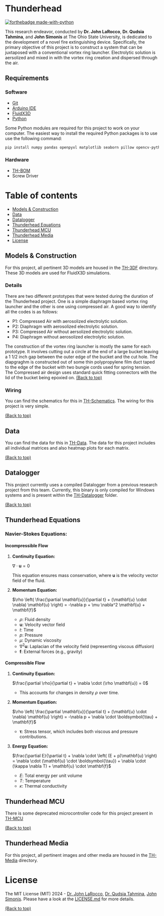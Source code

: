 # Thunderhead
[![forthebadge made-with-python](http://ForTheBadge.com/images/badges/made-with-python.svg)](https://www.python.org/)


This research endeavor, conducted by __Dr. John LaRocco__, __Dr. Qudsia Tahmina__, and __John Simonis__ at The Ohio State University, is dedicated to the development of a novel fire extinguishing device. Specifically, the primary objective of this project is to construct a system that can be juxtaposed with a conventional vortex ring launcher. Electrolytic solution is aersolized and mixed in with the vortex ring creation and dispersed through the air.
## Requirements
### Software
- [Git](https://git-scm.com/downloads)
- [Arduino IDE](https://www.arduino.cc/en/software)
- [FluidX3D](https://github.com/ProjectPhysX/FluidX3D)
- [Python](https://www.python.org/)

Some Python modules are required for this project to work on your computer. The easiest way to install the required Python packages is to use use the following command:
```bash
pip install numpy pandas openpyxl matplotlib seaborn pillow opencv-python trimesh
```
### Hardware
- [TH-BOM](https://github.com/Multi-Volt/Thunderhead/tree/main/FLOOD-BOM/)
- Screw Driver
# Table of contents
- [Models & Construction](#models)
- [Data](#data)
- [Datalogger](#datalogger)
- [Thunderhead Equations](#thunderhead-equations)
- [Thunderhead MCU](#thunderhead-mcu)
- [Thunderhead Media](#thunderhead-media)
- [License](#license)
## <a  id ="models"></a>Models & Construction
For this project, all pertinent 3D models are housed in the [TH-3DF](https://github.com/Multi-Volt/Thunderhead/tree/main/TH-3DF) directory. These 3D models are used for FluidX3D simulations.
### Details
There are two different prototypes that were tested during the duration of the Thunderhead project. One is a simple diaphragm based vortex ring launcher and the other is one using compressed air. A good way to identify all the codes is as follows:
- P1: Compressed Air with aerosolized electrolytic solution.
- P2: Diaphragm with aerosolized electrolytic solution.
- P3: Compressed Air without aersolized electrolytic solution.
- P4: Diaphragm without aerosolized electrolytic solution.

The construction of the vortex ring launcher is mostly the same for each prototype. It involves cutting out a circle at the end of a large bucket leaving a 1 1/2 inch gap between the outer edge of the bucket and the cut hole. The diapgraghm is constructed out of some thin polypropylene film duct taped to the edge of the bucket with two bungie cords used for spring tension. The Compressed air design uses standard quick fitting connectors with the lid of the bucket being epoxied on.
[(Back to top)](#table-of-contents)
### Wiring
You can find the schematics for this in [TH-Schematics](https://github.com/Multi-Volt/Thunderhead/tree/main/TH-Schematics). The wiring for this project is very simple.

[(Back to top)](#table-of-contents)
## Data
You can find the data for this in [TH-Data](https://github.com/Multi-Volt/Thunderhead/tree/main/TH-Data). The data for this project includes all individual matrices and also heatmap plots for each matrix.

[(Back to top)](#table-of-contents)
## Datalogger
This project currently uses a compiled Datalogger from a previous research project from this team. Currently, this binary is only compiled for Windows systems and is present within the [TH-Datalogger](https://github.com/Multi-Volt/Thunderhead/tree/main/TH-Datalogger) folder.

[(Back to top)](#table-of-contents)
## Thunderhead Equations
### Navier-Stokes Equations:
#### Incompressible Flow
1. **Continuity Equation:**

   $\nabla \cdot \mathbf{u} = 0$

   This equation ensures mass conservation, where $\mathbf{u}$ is the velocity vector field of the fluid.
2. **Momentum Equation:**

   $\rho \left( \frac{\partial \mathbf{u}}{\partial t} + (\mathbf{u} \cdot \nabla) \mathbf{u} \right) = -\nabla p + \mu \nabla^2 \mathbf{u} + \mathbf{f}$

   - $\rho$: Fluid density
   - $\mathbf{u}$: Velocity vector field
   - $t$: Time
   - $p$: Pressure
   - $\mu$: Dynamic viscosity
   - $\nabla^2 \mathbf{u}$: Laplacian of the velocity field (representing viscous diffusion)
   - $\mathbf{f}$: External forces (e.g., gravity)
#### Compressible Flow
1. **Continuity Equation:**

   $\frac{\partial \rho}{\partial t} + \nabla \cdot (\rho \mathbf{u}) = 0$

   - This accounts for changes in density $\rho$ over time.
2. **Momentum Equation:**

   $\rho \left( \frac{\partial \mathbf{u}}{\partial t} + (\mathbf{u} \cdot \nabla) \mathbf{u} \right) = -\nabla p + \nabla \cdot \boldsymbol{\tau} + \mathbf{f}$

   - $\boldsymbol{\tau}$: Stress tensor, which includes both viscous and pressure contributions.
3. **Energy Equation:**

   $\frac{\partial E}{\partial t} + \nabla \cdot \left( (E + p)\mathbf{u} \right) = \nabla \cdot (\mathbf{u} \cdot \boldsymbol{\tau}) + \nabla \cdot (\kappa \nabla T) + \mathbf{u} \cdot \mathbf{f}$

   - $E$: Total energy per unit volume
   - $T$: Temperature
   - $\kappa$: Thermal conductivity


## Thunderhead MCU
There is some deprecated microcontroller code for this project present in [TH-MCU](https://github.com/Multi-Volt/Thunderhead/tree/main/TH-MCU)

[(Back to top)](#table-of-contents)
## Thunderhead Media
For this project, all pertinent images and other media are housed in the [TH-Media](https://github.com/Multi-Volt/Thunderhead/tree/main/TH-Media) directory.
# License
The MIT License (MIT) 2024 - [Dr. John LaRocco](https://github.com/javeharron/), [Dr. Qudsia Tahmina](https://github.com/tahminaq), [John Simonis](https://github.com/Multi-Volt/). Please have a look at the [LICENSE.md](LICENSE) for more details.

[(Back to top)](#table-of-contents)

